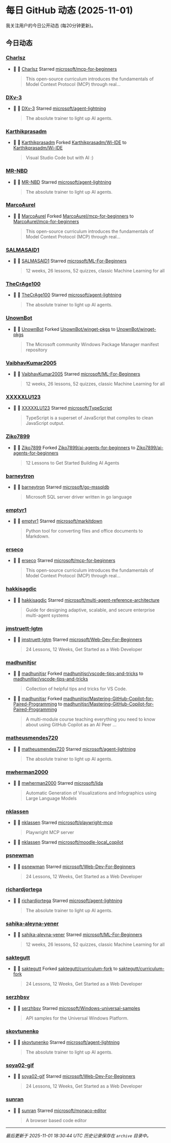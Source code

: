 # 每日 GitHub 动态 (2025-11-01)

我关注用户的今日公开动态 (每20分钟更新)。

## 今日动态

### [Charlsz](https://github.com/Charlsz)
- 🌟 👤 [Charlsz](https://github.com/Charlsz) Starred [microsoft/mcp-for-beginners](https://github.com/microsoft/mcp-for-beginners)
  > This open-source curriculum introduces the fundamentals of Model Context Protocol (MCP) through real...

### [DXv-3](https://github.com/DXv-3)
- 🌟 👤 [DXv-3](https://github.com/DXv-3) Starred [microsoft/agent-lightning](https://github.com/microsoft/agent-lightning)
  > The absolute trainer to light up AI agents.

### [Karthikprasadm](https://github.com/Karthikprasadm)
- 🍴 👤 [Karthikprasadm](https://github.com/Karthikprasadm) Forked [Karthikprasadm/Wi-IDE](https://github.com/Karthikprasadm/Wi-IDE) to [Karthikprasadm/Wi-IDE](https://github.com/Karthikprasadm/Wi-IDE)
  > Visual Studio Code but with AI :)

### [MR-NBD](https://github.com/MR-NBD)
- 🌟 👤 [MR-NBD](https://github.com/MR-NBD) Starred [microsoft/agent-lightning](https://github.com/microsoft/agent-lightning)
  > The absolute trainer to light up AI agents.

### [MarcoAurel](https://github.com/MarcoAurel)
- 🍴 👤 [MarcoAurel](https://github.com/MarcoAurel) Forked [MarcoAurel/mcp-for-beginners](https://github.com/MarcoAurel/mcp-for-beginners) to [MarcoAurel/mcp-for-beginners](https://github.com/MarcoAurel/mcp-for-beginners)
  > This open-source curriculum introduces the fundamentals of Model Context Protocol (MCP) through real...

### [SALMASAID1](https://github.com/SALMASAID1)
- 🌟 👤 [SALMASAID1](https://github.com/SALMASAID1) Starred [microsoft/ML-For-Beginners](https://github.com/microsoft/ML-For-Beginners)
  > 12 weeks, 26 lessons, 52 quizzes, classic Machine Learning for all

### [TheCrAge100](https://github.com/TheCrAge100)
- 🌟 👤 [TheCrAge100](https://github.com/TheCrAge100) Starred [microsoft/agent-lightning](https://github.com/microsoft/agent-lightning)
  > The absolute trainer to light up AI agents.

### [UnownBot](https://github.com/UnownBot)
- 🍴 👤 [UnownBot](https://github.com/UnownBot) Forked [UnownBot/winget-pkgs](https://github.com/UnownBot/winget-pkgs) to [UnownBot/winget-pkgs](https://github.com/UnownBot/winget-pkgs)
  > The Microsoft community Windows Package Manager manifest repository

### [VaibhavKumar2005](https://github.com/VaibhavKumar2005)
- 🌟 👤 [VaibhavKumar2005](https://github.com/VaibhavKumar2005) Starred [microsoft/ML-For-Beginners](https://github.com/microsoft/ML-For-Beginners)
  > 12 weeks, 26 lessons, 52 quizzes, classic Machine Learning for all

### [XXXXXLU123](https://github.com/XXXXXLU123)
- 🌟 👤 [XXXXXLU123](https://github.com/XXXXXLU123) Starred [microsoft/TypeScript](https://github.com/microsoft/TypeScript)
  > TypeScript is a superset of JavaScript that compiles to clean JavaScript output.

### [Ziko7899](https://github.com/Ziko7899)
- 🍴 👤 [Ziko7899](https://github.com/Ziko7899) Forked [Ziko7899/ai-agents-for-beginners](https://github.com/Ziko7899/ai-agents-for-beginners) to [Ziko7899/ai-agents-for-beginners](https://github.com/Ziko7899/ai-agents-for-beginners)
  > 12 Lessons to Get Started Building AI Agents

### [barneytron](https://github.com/barneytron)
- 🌟 👤 [barneytron](https://github.com/barneytron) Starred [microsoft/go-mssqldb](https://github.com/microsoft/go-mssqldb)
  > Microsoft SQL server driver written in go language

### [emptyr1](https://github.com/emptyr1)
- 🌟 👤 [emptyr1](https://github.com/emptyr1) Starred [microsoft/markitdown](https://github.com/microsoft/markitdown)
  > Python tool for converting files and office documents to Markdown.

### [erseco](https://github.com/erseco)
- 🌟 👤 [erseco](https://github.com/erseco) Starred [microsoft/mcp-for-beginners](https://github.com/microsoft/mcp-for-beginners)
  > This open-source curriculum introduces the fundamentals of Model Context Protocol (MCP) through real...

### [hakkisagdic](https://github.com/hakkisagdic)
- 🌟 👤 [hakkisagdic](https://github.com/hakkisagdic) Starred [microsoft/multi-agent-reference-architecture](https://github.com/microsoft/multi-agent-reference-architecture)
  > Guide for designing adaptive, scalable, and secure enterprise multi-agent systems

### [jmstruett-lgtm](https://github.com/jmstruett-lgtm)
- 🌟 👤 [jmstruett-lgtm](https://github.com/jmstruett-lgtm) Starred [microsoft/Web-Dev-For-Beginners](https://github.com/microsoft/Web-Dev-For-Beginners)
  > 24 Lessons, 12 Weeks, Get Started as a Web Developer

### [madhunitjsr](https://github.com/madhunitjsr)
- 🍴 👤 [madhunitjsr](https://github.com/madhunitjsr) Forked [madhunitjsr/vscode-tips-and-tricks](https://github.com/madhunitjsr/vscode-tips-and-tricks) to [madhunitjsr/vscode-tips-and-tricks](https://github.com/madhunitjsr/vscode-tips-and-tricks)
  > Collection of helpful tips and tricks for VS Code. 
- 🍴 👤 [madhunitjsr](https://github.com/madhunitjsr) Forked [madhunitjsr/Mastering-GitHub-Copilot-for-Paired-Programming](https://github.com/madhunitjsr/Mastering-GitHub-Copilot-for-Paired-Programming) to [madhunitjsr/Mastering-GitHub-Copilot-for-Paired-Programming](https://github.com/madhunitjsr/Mastering-GitHub-Copilot-for-Paired-Programming)
  > A multi-module course teaching everything you need to know about using GitHub Copilot as an AI Peer ...

### [matheusmendes720](https://github.com/matheusmendes720)
- 🌟 👤 [matheusmendes720](https://github.com/matheusmendes720) Starred [microsoft/agent-lightning](https://github.com/microsoft/agent-lightning)
  > The absolute trainer to light up AI agents.

### [mwherman2000](https://github.com/mwherman2000)
- 🌟 👤 [mwherman2000](https://github.com/mwherman2000) Starred [microsoft/lida](https://github.com/microsoft/lida)
  > Automatic Generation of Visualizations and Infographics using Large Language Models

### [nklassen](https://github.com/nklassen)
- 🌟 👤 [nklassen](https://github.com/nklassen) Starred [microsoft/playwright-mcp](https://github.com/microsoft/playwright-mcp)
  > Playwright MCP server
- 🌟 👤 [nklassen](https://github.com/nklassen) Starred [microsoft/moodle-local_copilot](https://github.com/microsoft/moodle-local_copilot)

### [psnewman](https://github.com/psnewman)
- 🌟 👤 [psnewman](https://github.com/psnewman) Starred [microsoft/Web-Dev-For-Beginners](https://github.com/microsoft/Web-Dev-For-Beginners)
  > 24 Lessons, 12 Weeks, Get Started as a Web Developer

### [richardjortega](https://github.com/richardjortega)
- 🌟 👤 [richardjortega](https://github.com/richardjortega) Starred [microsoft/agent-lightning](https://github.com/microsoft/agent-lightning)
  > The absolute trainer to light up AI agents.

### [sahika-aleyna-yener](https://github.com/sahika-aleyna-yener)
- 🌟 👤 [sahika-aleyna-yener](https://github.com/sahika-aleyna-yener) Starred [microsoft/ML-For-Beginners](https://github.com/microsoft/ML-For-Beginners)
  > 12 weeks, 26 lessons, 52 quizzes, classic Machine Learning for all

### [saktegutt](https://github.com/saktegutt)
- 🍴 👤 [saktegutt](https://github.com/saktegutt) Forked [saktegutt/curriculum-fork](https://github.com/saktegutt/curriculum-fork) to [saktegutt/curriculum-fork](https://github.com/saktegutt/curriculum-fork)
  > 24 Lessons, 12 Weeks, Get Started as a Web Developer

### [serzhbsv](https://github.com/serzhbsv)
- 🌟 👤 [serzhbsv](https://github.com/serzhbsv) Starred [microsoft/Windows-universal-samples](https://github.com/microsoft/Windows-universal-samples)
  > API samples for the Universal Windows Platform.

### [skovtunenko](https://github.com/skovtunenko)
- 🌟 👤 [skovtunenko](https://github.com/skovtunenko) Starred [microsoft/agent-lightning](https://github.com/microsoft/agent-lightning)
  > The absolute trainer to light up AI agents.

### [soya02-gif](https://github.com/soya02-gif)
- 🌟 👤 [soya02-gif](https://github.com/soya02-gif) Starred [microsoft/Web-Dev-For-Beginners](https://github.com/microsoft/Web-Dev-For-Beginners)
  > 24 Lessons, 12 Weeks, Get Started as a Web Developer

### [sunran](https://github.com/sunran)
- 🌟 👤 [sunran](https://github.com/sunran) Starred [microsoft/monaco-editor](https://github.com/microsoft/monaco-editor)
  > A browser based code editor


---
*最后更新于 2025-11-01 18:30:44 UTC*
*历史记录保存在 `archive` 目录中。*
